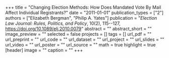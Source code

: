+++
title = "Changing Election Methods: How Does Mandated Vote By Mail Affect Individual Registrants?"
date = "2011-01-01"
publication_types = ["2"]
authors = ["Elizabeth Bergman", "Philip A. Yates"]
publication = "_Election Law Journal: Rules, Politics, and Policy_, 10(2), 115--127, https://doi.org/10.1089/elj.2010.0079"
abstract = ""
abstract_short = ""
image_preview = ""
selected = false
projects = []
tags = []
url_pdf = ""
url_preprint = ""
url_code = ""
url_dataset = ""
url_project = ""
url_slides = ""
url_video = ""
url_poster = ""
url_source = ""
math = true
highlight = true
[header]
image = ""
caption = ""
+++
